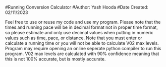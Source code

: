 #Running Conversion Calculator
#Author: Yash Hooda
#Date Created: 02/11/2023

Feel free to use or reuse my code and use my program. Please note that the times and running pace will be in decimal format not in proper time format, so please estimate and only use decimal values when putting in numeric values such as time, pace, or distance. Note that you must enter or calculate a running time or you will not be able to calculate V02 max levels. Program may require opening an online seperate python compiler to run this program. V02 max levels are calculated with 90% confidence meaning that this is not 100% accurate, but is mostly accurate.
